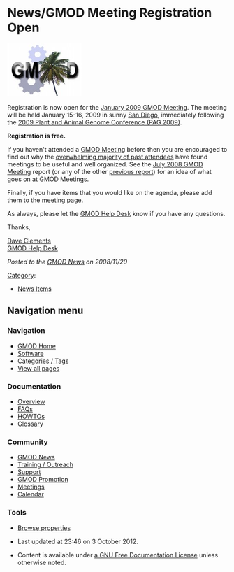 



<span id="top"></span>




# <span dir="auto">News/GMOD Meeting Registration Open</span>











[<img src="https://raw.githubusercontent.com/GMOD/gmod.github.io/main/mediawiki/images/3/3e/Jan2009MtgLogoNoText.png"
width="170" height="121"
alt="January in San Diego - think about that" />](../January_2009_GMOD_Meeting "January in San Diego - think about that")



Registration is now open for the [January 2009 GMOD
Meeting](../January_2009_GMOD_Meeting "January 2009 GMOD Meeting"). The
meeting will be held January 15-16, 2009 in sunny
<a href="http://www.sandiego.org/nav/Visitors" class="external text"
rel="nofollow">San Diego</a>, immediately following the [2009 Plant and
Animal Genome Conference (PAG 2009)](../PAG_2009 "PAG 2009").

**Registration is free.**

If you haven't attended a [GMOD
Meeting](../Category%3AMeetings "Category%3AMeetings") before then you are
encouraged to find out why the [overwhelming majority of past
attendees](../2008_GMOD_Community_Survey#GMOD_Meetings "2008 GMOD Community Survey")
have found meetings to be useful and well organized. See the [July 2008
GMOD Meeting](../July_2008_GMOD_Meeting "July 2008 GMOD Meeting") report
(or any of the other [previous
report](../Category%3AMeetings "Category%3AMeetings")) for an idea of what
goes on at GMOD Meetings.

Finally, if you have items that you would like on the agenda, please add
them to the [meeting
page](../January_2009_GMOD_Meeting "January 2009 GMOD Meeting").

As always, please let the
<a href="mailto:help@gmod.org" class="external text" rel="nofollow">GMOD
Help Desk</a> know if you have any questions.

Thanks,

[Dave Clements](../User%3AClements "User%3AClements")  
[GMOD Help Desk](../GMOD_Help_Desk "GMOD Help Desk")

  



*Posted to the [GMOD News](../GMOD_News "GMOD News") on 2008/11/20*






[Category](../Special%3ACategories "Special%3ACategories"):

- [News Items](../Category%3ANews_Items "Category%3ANews Items")






## Navigation menu







<a href="../Main_Page"
style="background-image: url(../../images/GMOD-cogs.png);"
title="Visit the main page"></a>


### Navigation



- <span id="n-GMOD-Home">[GMOD Home](../Main_Page)</span>
- <span id="n-Software">[Software](../GMOD_Components)</span>
- <span id="n-Categories-.2F-Tags">[Categories /
  Tags](../Categories)</span>
- <span id="n-View-all-pages">[View all
  pages](../Special:AllPages)</span>




### Documentation



- <span id="n-Overview">[Overview](../Overview)</span>
- <span id="n-FAQs">[FAQs](../Category%3AFAQ)</span>
- <span id="n-HOWTOs">[HOWTOs](../Category%3AHOWTO)</span>
- <span id="n-Glossary">[Glossary](../Glossary)</span>




### Community



- <span id="n-GMOD-News">[GMOD News](../GMOD_News)</span>
- <span id="n-Training-.2F-Outreach">[Training /
  Outreach](../Training_and_Outreach)</span>
- <span id="n-Support">[Support](../Support)</span>
- <span id="n-GMOD-Promotion">[GMOD Promotion](../GMOD_Promotion)</span>
- <span id="n-Meetings">[Meetings](../Meetings)</span>
- <span id="n-Calendar">[Calendar](../Calendar)</span>




### Tools

- <span id="t-smwbrowselink"><a href="../Special%3ABrowse/News-2FGMOD_Meeting_Registration_Open"
  rel="smw-browse">Browse properties</a></span>



- <span id="footer-info-lastmod">Last updated at 23:46 on 3 October
  2012.</span>
<!-- - <span id="footer-info-viewcount">7,008 page views.</span> -->
- <span id="footer-info-copyright">Content is available under
  <a href="http://www.gnu.org/licenses/fdl-1.3.html" class="external"
  rel="nofollow">a GNU Free Documentation License</a> unless otherwise
  noted.</span>

<!-- -->



<!-- -->




